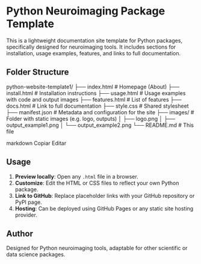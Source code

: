 # Python Neuroimaging Package Template

This is a lightweight documentation site template for Python packages, specifically designed for neuroimaging tools. It includes sections for installation, usage examples, features, and links to full documentation.

## Folder Structure

python-website-template1/
├── index.html # Homepage (About)
├── install.html # Installation instructions
├── usage.html # Usage examples with code and output images
├── features.html # List of features
├── docs.html # Link to full documentation
├── style.css # Shared stylesheet
├── manifest.json # Metadata and configuration for the site
├── images/ # Folder with static images (e.g. logo, outputs)
│ ├── logo.png
│ ├── output_example1.png
│ └── output_example2.png
└── README.md # This file

markdown
Copiar
Editar

## Usage

1. **Preview locally**: Open any `.html` file in a browser.
2. **Customize**: Edit the HTML or CSS files to reflect your own Python package.
3. **Link to GitHub**: Replace placeholder links with your GitHub repository or PyPI page.
4. **Hosting**: Can be deployed using GitHub Pages or any static site hosting provider.

## Author

Designed for Python neuroimaging tools, adaptable for other scientific or data science packages.
